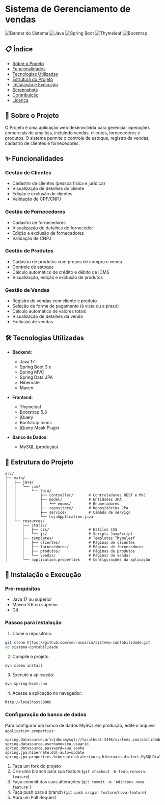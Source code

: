 # Sistema de Gerenciamento de vendas

![Banner do Sistema](https://img.shields.io/badge/Sistema%20de%20Contabilidade-v1.0-blue)
![Java](https://img.shields.io/badge/Java-17-red)
![Spring Boot](https://img.shields.io/badge/Spring%20Boot-3.x-green)
![Thymeleaf](https://img.shields.io/badge/Thymeleaf-3.x-blue)
![Bootstrap](https://img.shields.io/badge/Bootstrap-5.3-yellow)

## 📋 Índice

- [Sobre o Projeto](#-sobre-o-projeto)
- [Funcionalidades](#-funcionalidades)
- [Tecnologias Utilizadas](#-tecnologias-utilizadas)
- [Estrutura do Projeto](#-estrutura-do-projeto)
- [Instalação e Execução](#-instalação-e-execução)
- [Screenshots](#-screenshots)
- [Contribuição](#-contribuição)
- [Licença](#-licença)

## 🚀 Sobre o Projeto

O Projeto é uma aplicação web desenvolvida para gerenciar operações comerciais de uma loja, incluindo vendas, clientes, fornecedores e produtos. O sistema permite o controle de estoque, registro de vendas, cadastro de clientes e fornecedores.

## ✨ Funcionalidades

### Gestão de Clientes
- Cadastro de clientes (pessoa física e jurídica)
- Visualização de detalhes do cliente
- Edição e exclusão de clientes
- Validação de CPF/CNPJ

### Gestão de Fornecedores
- Cadastro de fornecedores
- Visualização de detalhes do fornecedor
- Edição e exclusão de fornecedores
- Validação de CNPJ

### Gestão de Produtos
- Cadastro de produtos com preços de compra e venda
- Controle de estoque
- Cálculo automático de crédito e débito de ICMS
- Visualização, edição e exclusão de produtos

### Gestão de Vendas
- Registro de vendas com cliente e produto
- Seleção de forma de pagamento (à vista ou a prazo)
- Cálculo automático de valores totais
- Visualização de detalhes da venda
- Exclusão de vendas

## 🛠 Tecnologias Utilizadas

- **Backend:**
  - Java 17
  - Spring Boot 3.x
  - Spring MVC
  - Spring Data JPA
  - Hibernate
  - Maven

- **Frontend:**
  - Thymeleaf
  - Bootstrap 5.3
  - jQuery
  - Bootstrap Icons
  - jQuery Mask Plugin

- **Banco de Dados:**
  - MySQL (produção)

## 📁 Estrutura do Projeto

```
src/
├── main/
│   ├── java/
│   │   └── com/
│   │       └── loja/
│   │           ├── controller/       # Controladores REST e MVC
│   │           ├── model/            # Entidades JPA
│   │           │   └── enums/        # Enumeradores
│   │           ├── repository/       # Repositórios JPA
│   │           ├── service/          # Camada de serviço
│   │           └── LojaApplication.java
│   └── resources/
│       ├── static/
│       │   ├── css/                  # Estilos CSS
│       │   └── js/                   # Scripts JavaScript
│       ├── templates/                # Templates Thymeleaf
│       │   ├── clientes/             # Páginas de clientes
│       │   ├── fornecedores/         # Páginas de fornecedores
│       │   ├── produtos/             # Páginas de produtos
│       │   └── vendas/               # Páginas de vendas
│       └── application.properties    # Configurações da aplicação
```

## 🚀 Instalação e Execução

### Pré-requisitos
- Java 17 ou superior
- Maven 3.6 ou superior
- Git

### Passos para instalação

1. Clone o repositório:
```bash
git clone https://github.com/seu-usuario/sistema-contabilidade.git
cd sistema-contabilidade
```

2. Compile o projeto:
```bash
mvn clean install
```

3. Execute a aplicação:
```bash
mvn spring-boot:run
```

4. Acesse a aplicação no navegador:
```
http://localhost:8080
```

### Configuração do banco de dados

Para configurar um banco de dados MySQL em produção, edite o arquivo `application.properties`:

```properties
spring.datasource.url=jdbc:mysql://localhost:3306/sistema_contabilidade
spring.datasource.username=seu_usuario
spring.datasource.password=sua_senha
spring.jpa.hibernate.ddl-auto=update
spring.jpa.properties.hibernate.dialect=org.hibernate.dialect.MySQLDialect
```


1. Faça um fork do projeto
2. Crie uma branch para sua feature (`git checkout -b feature/nova-feature`)
3. Faça commit das suas alterações (`git commit -m 'Adiciona nova feature'`)
4. Faça push para a branch (`git push origin feature/nova-feature`)
5. Abra um Pull Request


